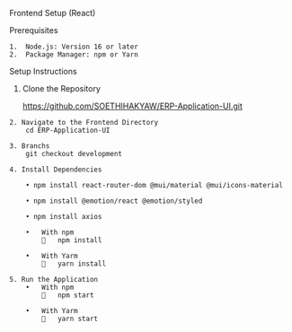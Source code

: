 Frontend Setup (React)

Prerequisites

    1.	Node.js: Version 16 or later
    2.	Package Manager: npm or Yarn

Setup Instructions

   1. Clone the Repository

        https://github.com/SOETHIHAKYAW/ERP-Application-UI.git

	2. Navigate to the Frontend Directory
        cd ERP-Application-UI

    3. Branchs
        git checkout development

	4. Install Dependencies

        • npm install react-router-dom @mui/material @mui/icons-material

        • npm install @emotion/react @emotion/styled

        • npm install axios

        •	With npm
            	npm install

        •	With Yarm
            	yarn install

	5. Run the Application
        •	With npm
            	npm start

        •	With Yarm
            	yarn start

